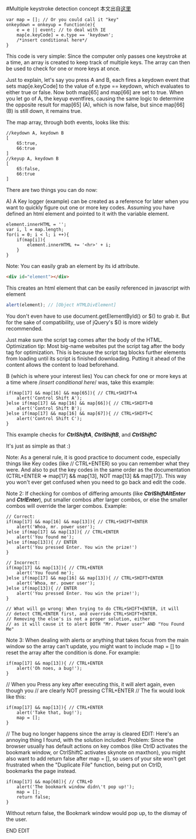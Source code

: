 
#Multiple keystroke detection concept
本文出自[这里](http://stackoverflow.com/questions/5203407/javascript-multiple-keys-pressed-at-once)

```
var map = []; // Or you could call it "key"
onkeydown = onkeyup = function(e){
	e = e || event; // to deal with IE
	map[e.keyCode] = e.type == 'keydown';
	/*insert conditional here*/
}
```
This code is very simple: Since the computer only passes one keystroke at a time, an array is created to keep track of multiple keys. The array can then be used to check for one or more keys at once.

Just to explain, let's say you press A and B, each fires a keydown event that sets map[e.keyCode] to the value of e.type == keydown, which evaluates to either true or false. Now both map[65] and map[66] are set to true. When you let go of A, the keyup eventfires, causing the same logic to determine the opposite result for map[65] (A), which is now false, but since map[66] (B) is still down, it remains true.

The map array, through both events, looks like this:

```
//keydown A, keydown B
[
    65:true,
    66:true
]
//keyup A, keydown B
[
    65:false,
    66:true
]
```

There are two things you can do now:

A) A Key logger (example) can be created as a reference for later when you want to quickly figure out one or more key codes. Assuming you have defined an html element and pointed to it with the variable element.

```
element.innerHTML = '';
var i, l = map.length;
for(i = 0; i < l; i ++){
    if(map[i]){
        element.innerHTML += '<hr>' + i;
    }
}
```

Note: You can easily grab an element by its id attribute.

```html
<div id="element"></div>
```

This creates an html element that can be easily referenced in javascript with element

```javascript
alert(element); // [Object HTMLDivElement]

```

You don't even have to use document.getElementById() or $() to grab it. But for the sake of compatibility, use of jQuery's $() is more widely recommended.

Just make sure the script tag comes after the body of the HTML. Optimization tip: Most big-name websites put the script tag after the body tag for optimization. This is because the script tag blocks further elements from loading until its script is finished downloading. Putting it ahead of the content allows the content to load beforehand.

B (which is where your interest lies) You can check for one or more keys at a time where /*insert conditional here*/ was, take this example:

```
if(map[17] && map[16] && map[65]){ // CTRL+SHIFT+A
    alert('Control Shift A');
}else if(map[17] && map[16] && map[66]){ // CTRL+SHIFT+B
    alert('Control Shift B');
}else if(map[17] && map[16] && map[67]){ // CTRL+SHIFT+C
    alert('Control Shift C');
}
```

This example checks for ***CtrlShiftA***, ***CtrlShiftB***, and ***CtrlShiftC***

It's just as simple as that :)

Note: As a general rule, it is good practice to document code, especially things like Key codes (like // CTRL+ENTER) so you can remember what they were. And also to put the key codes in the same order as the documentation (CTRL+ENTER => map[17] && map[13], NOT map[13] && map[17]). This way you won't ever get confused when you need to go back and edit the code.

Note 2: If checking for combos of differing amounts (like ***CtrlShiftAltEnter*** and ***CtrlEnter***), put smaller combos after larger combos, or else the smaller combos will override the larger combos. Example:
```
// Correct:
if(map[17] && map[16] && map[13]){ // CTRL+SHIFT+ENTER
    alert('Whoa, mr. power user');
}else if(map[17] && map[13]){ // CTRL+ENTER
    alert('You found me');
}else if(map[13]){ // ENTER
    alert('You pressed Enter. You win the prize!')
}
```

```
// Incorrect:
if(map[17] && map[13]){ // CTRL+ENTER
    alert('You found me');
}else if(map[17] && map[16] && map[13]){ // CTRL+SHIFT+ENTER
    alert('Whoa, mr. power user');
}else if(map[13]){ // ENTER
    alert('You pressed Enter. You win the prize!');
}
```

```
// What will go wrong: When trying to do CTRL+SHIFT+ENTER, it will
// detect CTRL+ENTER first, and override CTRL+SHIFT+ENTER.
// Removing the else's is not a proper solution, either
// as it will cause it to alert BOTH "Mr. Power user" AND "You Found Me"
```

Note 3: When dealing with alerts or anything that takes focus from the main window so the array can't update, you might want to include map = [] to reset the array after the condition is done. For example:


```
if(map[17] && map[13]){ // CTRL+ENTER
    alert('Oh noes, a bug!');
}
```
// When you Press any key after executing this, it will alert again, even though you 
// are clearly NOT pressing CTRL+ENTER
// The fix would look like this:

```
if(map[17] && map[13]){ // CTRL+ENTER
    alert('Take that, bug!');
    map = [];
}
```

// The bug no longer happens since the array is cleared
EDIT: Here's an annoying thing I found, with the solution included:
Problem: Since the browser usually has default actions on key combos (like CtrlD activates the bookmark window, or CtrlShiftC activates skynote on maxthon), you might also want to add return false after map = [], so users of your site won't get frustrated when the "Duplicate File" function, being put on CtrlD, bookmarks the page instead.

```
if(map[17] && map[68]){ // CTRL+D
    alert('The bookmark window didn\'t pop up!');
    map = [];
    return false;
}
```

Without return false, the Bookmark window would pop up, to the dismay of the user.

END EDIT


